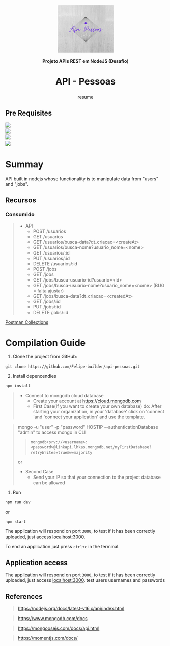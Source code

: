 <p align="center">
  <a href="">
    <img src="./src/assets/logo.png" height="150" width="175" alt="logo" />
  </a>
</p>

<p align="center"><b>Projeto APIs REST em NodeJS (Desafio)</b></p>

<div align="center">


</div>

  <h1 align="center">API - Pessoas</h1>
  <h3 align="center"></h3>
  <p align="center" style="indent-text">resume<p>

## Pre Requisites
<a href="https://nodejs.org/en/download/"><img src="https://img.shields.io/badge/nodejs-v16.14.0-green?style=for-the-badge&logo=node.js"/></a></br>
<a href="https://www.mongodb.com/try/download/community"><img src="https://img.shields.io/badge/mongodb-yellowgreen?style=for-the-badge&logo=mongodb"/></a></br>
<a href="https://docs.npmjs.com/about-npm"><img src="https://img.shields.io/badge/npm-v8.3.1-yellow?style=for-the-badge&logo=npm"/></a></br>
<a href="https://code.visualstudio.com/download"><img src="https://img.shields.io/badge/vscode-yellow?style=for-the-badge&logo=Visual Studio Code"/></a>

# Summay

API built in nodejs whose functionality is to manipulate data from "users" and "jobs". 


## Recursos
### Consumido
>- API
>   - POST /usuarios
>   - GET /usuarios
>   - GET /usuarios/busca-data?dt_criacao=\<createAt\>
>   - GET /usuarios/busca-nome?usuario_nome=\<nome\>
>   - GET /usuarios/:id
>   - PUT /usuarios/:id
>   - DELETE /usuarios/:id
>   - POST /jobs
>   - GET /jobs
>   - GET /jobs/busca-usuario-id?usuario=\<id\>
>   - GET /jobs/busca-usuario-nome?usuario_nome=\<nome\> (BUG = falta ajustar)
>   - GET /jobs/busca-data?dt_criacao=\<createdAt\>
>   - GET /jobs/:id
>   - PUT /jobs/:id
>   - DELETE /jobs/:id

[Postman Collections](./postman/API_Pessoas.postman_collection.json)

# Compilation Guide

1. Clone the project from GitHub:

```
git clone https://github.com/Felipe-builder/api-pessoas.git
```


2. Install depencendies

```
npm install
```
 > - Connect to mongodb cloud database
 >   - Create your account at https://cloud.mongodb.com
 >   - First Case(If you want to create your own database) do: After starting your organization, in your 'database' click on 'connect 'and 'connect your application' and use the template.

> mongo -u "user" -p "password" HOSTIP --authenticationDatabase "admin" 
> to access mongo in CLI
>
>> ```
>> mongodb+srv://<username>:<password>@linkapi.lhkas.mongodb.net/myFirstDatabase?retryWrites=true&w=majority
>> ``` 
>or
> - Second Case
>     - Send your IP so that your connection to the project database can be allowed
    
1. Run

```
npm run dev
```
or

```
npm start
```

The application will respond on port `3000`, to test if it has been correctly uploaded, just access [localhost:3000](http://localhost:3000).

To end an application just press `ctrl+c` in the terminal.

## Application access

The application will respond on port `3000`, to test if it has been correctly uploaded, just access [localhost:3000](http://localhost:3000).
test users usernames and passwords 

## References

> https://nodejs.org/docs/latest-v16.x/api/index.html

> https://www.mongodb.com/docs 

> https://mongoosejs.com/docs/api.html

> https://momentjs.com/docs/
